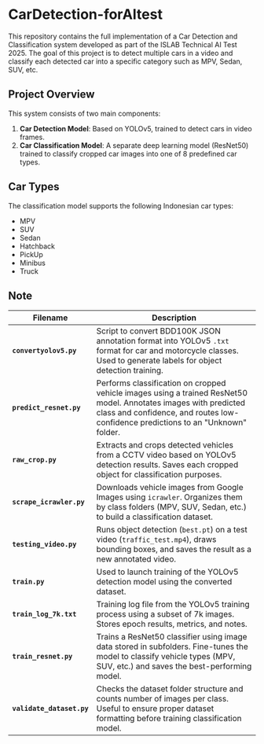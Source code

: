 # CarDetection-forAItest

This repository contains the full implementation of a Car Detection and Classification system developed as part of the ISLAB Technical AI Test 2025. The goal of this project is to detect multiple cars in a video and classify each detected car into a specific category such as MPV, Sedan, SUV, etc.

## Project Overview

This system consists of two main components:
1. **Car Detection Model**: Based on YOLOv5, trained to detect cars in video frames.
2. **Car Classification Model**: A separate deep learning model (ResNet50) trained to classify cropped car images into one of 8 predefined car types.

## Car Types

The classification model supports the following Indonesian car types:
- MPV
- SUV
- Sedan
- Hatchback
- PickUp
- Minibus
- Truck

## Note
| Filename                  | Description                                                                                                                                                                                           |
| ------------------------- | ----------------------------------------------------------------------------------------------------------------------------------------------------------------------------------------------------- |
| **`convertyolov5.py`**    | Script to convert BDD100K JSON annotation format into YOLOv5 `.txt` format for car and motorcycle classes. Used to generate labels for object detection training.                                     |
| **`predict_resnet.py`**   | Performs classification on cropped vehicle images using a trained ResNet50 model. Annotates images with predicted class and confidence, and routes low-confidence predictions to an "Unknown" folder. |
| **`raw_crop.py`**         | Extracts and crops detected vehicles from a CCTV video based on YOLOv5 detection results. Saves each cropped object for classification purposes.                                                      |
| **`scrape_icrawler.py`**  | Downloads vehicle images from Google Images using `icrawler`. Organizes them by class folders (MPV, SUV, Sedan, etc.) to build a classification dataset.                                              |
| **`testing_video.py`**    | Runs object detection (`best.pt`) on a test video (`traffic_test.mp4`), draws bounding boxes, and saves the result as a new annotated video.                                                          |
| **`train.py`**            | Used to launch training of the YOLOv5 detection model using the converted dataset.                                                                                                                    |
| **`train_log_7k.txt`**    | Training log file from the YOLOv5 training process using a subset of 7k images. Stores epoch results, metrics, and notes.                                                                             |
| **`train_resnet.py`**     | Trains a ResNet50 classifier using image data stored in subfolders. Fine-tunes the model to classify vehicle types (MPV, SUV, etc.) and saves the best-performing model.                              |
| **`validate_dataset.py`** | Checks the dataset folder structure and counts number of images per class. Useful to ensure proper dataset formatting before training classification model.                                           |
